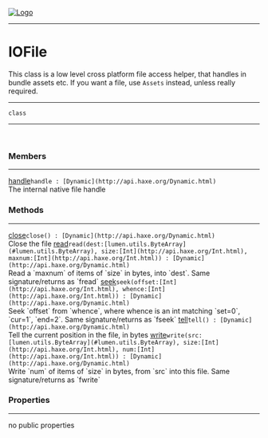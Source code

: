 
[![Logo](../../../images/logo.png)](../../../api/index.html)

---



<h1>IOFile</h1>

This class is a low level cross platform file access helper, that handles in bundle assets etc. 
    If you want a file, use `Assets` instead, unless really required.

---

`class`
<span class="meta">

</span>


---

&nbsp;
&nbsp;

<h3>Members</h3> <hr/><span class="member apipage">
            <a name="handle"><a class="lift" href="#handle">handle</a></a><code class="signature apipage">handle : [Dynamic](http://api.haxe.org/Dynamic.html)</code><br/></span>
        <span class="small_desc_flat">The internal native file handle</span>

<h3>Methods</h3> <hr/><span class="method apipage">
            <a name="close"><a class="lift" href="#close">close</a></a><code class="signature apipage">close() : [Dynamic](http://api.haxe.org/Dynamic.html)</code><br/><span class="small_desc_flat">Close the file</span>
        </span>
    <span class="method apipage">
            <a name="read"><a class="lift" href="#read">read</a></a><code class="signature apipage">read(dest:<span>[lumen.utils.ByteArray](#lumen.utils.ByteArray)</span>, size:<span>[Int](http://api.haxe.org/Int.html)</span>, maxnum:<span>[Int](http://api.haxe.org/Int.html)</span>) : [Dynamic](http://api.haxe.org/Dynamic.html)</code><br/><span class="small_desc_flat">Read a `maxnum` of items of `size` in bytes, into `dest`. Same signature/returns as `fread`</span>
        </span>
    <span class="method apipage">
            <a name="seek"><a class="lift" href="#seek">seek</a></a><code class="signature apipage">seek(offset:<span>[Int](http://api.haxe.org/Int.html)</span>, whence:<span>[Int](http://api.haxe.org/Int.html)</span>) : [Dynamic](http://api.haxe.org/Dynamic.html)</code><br/><span class="small_desc_flat">Seek `offset` from `whence`, where whence is an int matching `set=0`, `cur=1`, `end=2`. Same signature/returns as `fseek`</span>
        </span>
    <span class="method apipage">
            <a name="tell"><a class="lift" href="#tell">tell</a></a><code class="signature apipage">tell() : [Dynamic](http://api.haxe.org/Dynamic.html)</code><br/><span class="small_desc_flat">Tell the current position in the file, in bytes</span>
        </span>
    <span class="method apipage">
            <a name="write"><a class="lift" href="#write">write</a></a><code class="signature apipage">write(src:<span>[lumen.utils.ByteArray](#lumen.utils.ByteArray)</span>, size:<span>[Int](http://api.haxe.org/Int.html)</span>, num:<span>[Int](http://api.haxe.org/Int.html)</span>) : [Dynamic](http://api.haxe.org/Dynamic.html)</code><br/><span class="small_desc_flat">Write `num` of items of `size` in bytes, from `src` into this file. Same signature/returns as `fwrite`</span>
        </span>
    

<h3>Properties</h3> <hr/>no public properties

&nbsp;
&nbsp;
&nbsp;